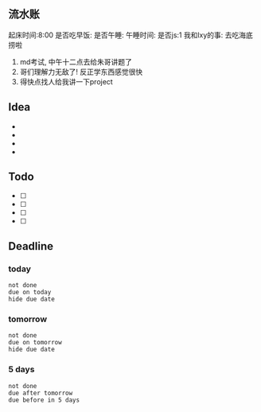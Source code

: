 ## 流水账
起床时间:8:00
是否吃早饭:
是否午睡:
午睡时间:
是否js:1
我和lxy的事: 去吃海底捞啦
1. md考试, 中午十二点去给朱哥讲题了
2. 哥们理解力无敌了! 反正学东西感觉很快
3. 得快点找人给我讲一下project

## Idea
- 
- 
- 
- 

## Todo
- [ ] 
- [ ] 
- [ ] 
- [ ] 

## Deadline
### today
```tasks
not done
due on today
hide due date
```
### tomorrow
```tasks
not done
due on tomorrow
hide due date
```
### 5 days
```tasks
not done
due after tomorrow
due before in 5 days
```

